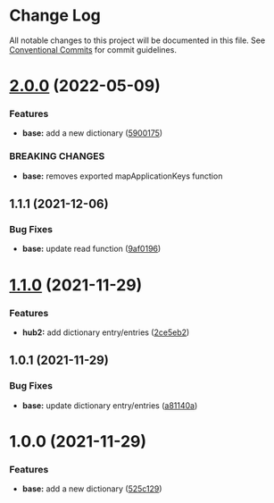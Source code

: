 # Change Log

All notable changes to this project will be documented in this file.
See [Conventional Commits](https://conventionalcommits.org) for commit guidelines.

# [2.0.0](https://github.com/juliannemarik/telemetry-dictionary-packages/compare/@juliannemarik/telemetry-dictionary-base@1.1.1...@juliannemarik/telemetry-dictionary-base@2.0.0) (2022-05-09)


### Features

* **base:** add a new dictionary ([5900175](https://github.com/juliannemarik/telemetry-dictionary-packages/commit/5900175c91bb4fa2d07ed4b4e9bf27849f528afc))


### BREAKING CHANGES

* **base:** removes exported mapApplicationKeys function





## 1.1.1 (2021-12-06)


### Bug Fixes

* **base:** update read function ([9af0196](https://github.com/juliannemarik/telemetry-dictionary-packages/commit/9af0196760ce3a59c011b763f610099d1ac57ee6))





# [1.1.0](https://github.com/juliannemarik/telemetry-dictionary-packages/compare/@juliannemarik/telemetry-dictionary-base@1.0.1...@juliannemarik/telemetry-dictionary-base@1.1.0) (2021-11-29)


### Features

* **hub2:** add dictionary entry/entries ([2ce5eb2](https://github.com/juliannemarik/telemetry-dictionary-packages/commit/2ce5eb23853a444ff61c96d27e350e6b6dc8843f))





## 1.0.1 (2021-11-29)


### Bug Fixes

* **base:** update dictionary entry/entries ([a81140a](https://github.com/juliannemarik/telemetry-dictionary-packages/commit/a81140a839bd43f8afd49d9d03f98a3ee3fc1caf))





# 1.0.0 (2021-11-29)


### Features

* **base:** add a new dictionary ([525c129](https://github.com/juliannemarik/telemetry-dictionary-packages/commit/525c129592b8f5625000197356cf0181119765b3))
